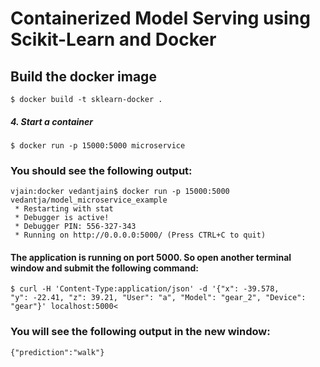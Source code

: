 # Containerized Model Serving using Scikit-Learn and Docker


## Build the docker image
`$ docker build -t sklearn-docker .`

##### 4. Start a container
`$ docker run -p 15000:5000 microservice`


### You should see the following output:
```
vjain:docker vedantjain$ docker run -p 15000:5000 vedantja/model_microservice_example
 * Restarting with stat
 * Debugger is active!
 * Debugger PIN: 556-327-343
 * Running on http://0.0.0.0:5000/ (Press CTRL+C to quit)
```
#### The application is running on port 5000. So open another terminal window and submit the following command:

<code>$ curl -H 'Content-Type:application/json' -d '{"x": -39.578, "y": -22.41,  "z": 39.21, "User": "a", "Model": "gear_2", "Device": "gear"}' localhost:5000<</code>


### You will see the following output in the new window:
```
{"prediction":"walk"}
```
